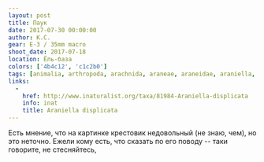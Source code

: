 ```yaml
---
layout: post
title: Паук
date: 2017-07-30 00:00:00
author: К.С.
gear: E-3 / 35mm macro
shoot_date: 2017-07-18
location: Ёль-база
colors: ['4b4c12', 'c1c2b0']
tags: [animalia, arthropoda, arachnida, araneae, araneidae, araniella, araniella displicata]
links:
  -
    href: http://www.inaturalist.org/taxa/81984-Araniella-displicata
    info: inat
    title: Araniella displicata
---
```

Есть мнение, что на картинке крестовик недовольный (не знаю, чем), но это неточно. Ежели кому есть, что сказать по его поводу -- таки говорите, не стесняйтесь,
